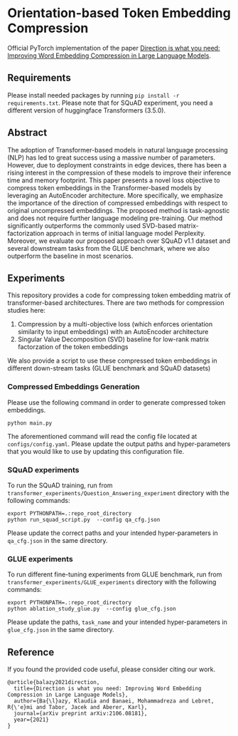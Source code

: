 # Orientation-based Token Embedding Compression

Official PyTorch implementation of the paper 
[Direction is what you need: Improving Word Embedding Compression in Large Language Models](https://arxiv.org/abs/2106.08181).

## Requirements
Please install needed packages by running `pip install -r requirements.txt`. Please note that for SQuAD experiment,
you need a different version of huggingface Transformers (3.5.0).

## Abstract

The adoption of Transformer-based models in natural language processing (NLP) has led to great success using a massive number of parameters.
However, due to deployment constraints in edge devices, there has been a rising interest in the compression of these models to improve their inference time and memory footprint.
This paper presents a novel loss objective to compress token embeddings in the Transformer-based models by leveraging an AutoEncoder architecture.
More specifically, we emphasize the importance of the direction of compressed embeddings with respect to original uncompressed embeddings.
The proposed method is task-agnostic and does not require further language modeling pre-training.
Our method significantly outperforms the commonly used SVD-based matrix-factorization approach in terms of initial language model Perplexity.
Moreover, we evaluate our proposed approach over SQuAD v1.1 dataset and several downstream tasks from the GLUE benchmark, where we also outperform the baseline in most scenarios.

## Experiments
This repository provides a code for compressing token embedding matrix of transformer-based architectures. There are two methods
for compression studies here:

1) Compression by a multi-objective loss (which enforces orientation similarity to input embeddings) with an AutoEncoder architecture
2) Singular Value Decomposition (SVD) baseline for low-rank matrix factorzation of the token embeddings


We also provide a script to use these compressed token embeddings in different down-stream tasks
(GLUE benchmark and SQuAD datasets)

### Compressed Embeddings Generation
Please use the following command in order to generate compressed token embeddings.
```
python main.py
```
The aforementioned command will read the config file located at `configs/config.yaml`. Please update the output paths and
hyper-parameters that you would like to use by updating this configuration file.


### SQuAD experiments
To run the SQuAD training, run from `transformer_experiments/Question_Answering_experiment` directory with the following commands:

```
export PYTHONPATH=.:repo_root_directory
python run_squad_script.py  --config qa_cfg.json
```
Please update the correct paths and your intended hyper-parameters in `qa_cfg.json` in the same directory.


### GLUE experiments
To run different fine-tuning experiments from GLUE benchmark, 
run from `transformer_experiments/GLUE_experiments` directory with the following commands:

```
export PYTHONPATH=.:repo_root_directory
python ablation_study_glue.py  --config glue_cfg.json
```
Please update the paths, `task_name` and your intended hyper-parameters in `glue_cfg.json` in the same directory.


## Reference

If you found the provided code useful, please consider citing our work.
```
@article{balazy2021direction,
  title={Direction is what you need: Improving Word Embedding Compression in Large Language Models},
  author={Ba{\l}azy, Klaudia and Banaei, Mohammadreza and Lebret, R{\'e}mi and Tabor, Jacek and Aberer, Karl},
  journal={arXiv preprint arXiv:2106.08181},
  year={2021}
}
```
